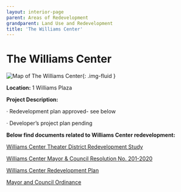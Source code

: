 ```yaml
---
layout: interior-page
parent: Areas of Redevelopment
grandparent: Land Use and Redevelopment
title: 'The Williams Center'
---
```


# The Williams Center

![Map of The Williams Center](wcmap.jpg){: .img-fluid }

**Location:** 1 Williams Plaza

**Project Description:** 

· Redevelopment plan approved- see below

· Developer’s project plan pending

**Below find documents related to Williams Center redevelopment:**

[Williams Center Theater District Redevelopment Study](https://storage.googleapis.com/static.rutherford-nj.com/community-development/williams-center/William%20Center_%20Theater%20District%20Redevelopment%20Study.pdf)

[Williams Center Mayor & Council Resolution No. 201-2020](https://storage.googleapis.com/static.rutherford-nj.com/community-development/williams-center/Wm%20Ctr%20M%26C%20RES201.pdf)

[Williams Center Redevelopment Plan](https://storage.googleapis.com/static.rutherford-nj.com/community-development/williams-center/Theater%20District%20Redevelopment%20Area%20A.PDF)

[Mayor and Council Ordinance](https://storage.googleapis.com/static.rutherford-nj.com/community-development/williams-center/3562-21%20Mayor%20%26%20Council%20Ordinance%20Williams%20Center.pdf)

